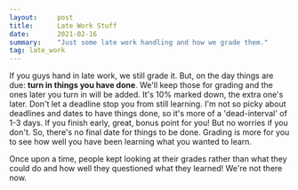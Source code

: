 ```yaml
---
layout:     post
title:      Late Work Stuff
date:       2021-02-16
summary:    "Just some late work handling and how we grade them."
tag: late_work
---
```


If you guys hand in late work, we still grade it. But, on the day things are due: **turn in things you have done**. We'll keep those for grading and the ones later you turn in will be added. It's 10% marked down, the extra one's later. Don't let a deadline stop you from still learning. I'm not so picky about deadlines and dates to have things done, so it's more of a 'dead-interval' of 1-3 days. If you finish early, great, bonus point for you! But no worries if you don't. So, there's no final date for things to be done. Grading is more for you to see how well you have been learning what you wanted to learn.

Once upon a time, people kept looking at their grades rather than what they could do and how well they questioned what they learned! We're not there now.
